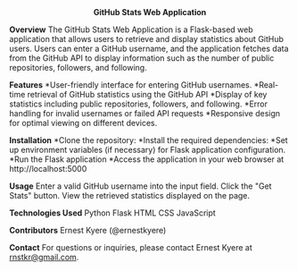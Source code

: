 <div style="text-align: center; ">
    <b>GitHub Stats Web Application</b>
</div>

<b>Overview</b>
The GitHub Stats Web Application is a Flask-based web application that allows users to retrieve and display statistics about GitHub users. Users can enter a GitHub username, and the application fetches data from the GitHub API to display information such as the number of public repositories, followers, and following.

<b>Features</b>
*User-friendly interface for entering GitHub usernames.
*Real-time retrieval of GitHub statistics using the GitHub API
*Display of key statistics including public repositories, followers, and following.
*Error handling for invalid usernames or failed API requests
*Responsive design for optimal viewing on different devices.

<b>Installation</b>
*Clone the repository:
*Install the required dependencies:
*Set up environment variables (if necessary) for Flask application configuration.
*Run the Flask application
*Access the application in your web browser at http://localhost:5000

<b>Usage</b>
Enter a valid GitHub username into the input field.
Click the "Get Stats" button.
View the retrieved statistics displayed on the page.

<b>Technologies Used</b>
Python
Flask
HTML
CSS
JavaScript

<b>Contributors</b>
Ernest Kyere (@ernestkyere)

<b>Contact</b>
For questions or inquiries, please contact Ernest Kyere at rnstkr@gmail.com.
